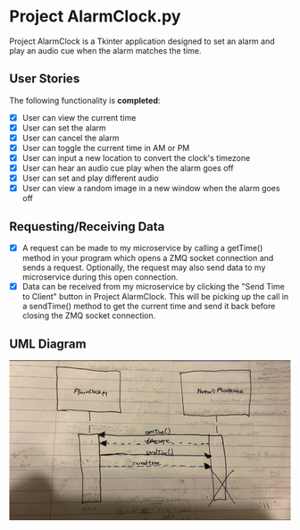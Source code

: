 # Project AlarmClock.py

Project AlarmClock is a Tkinter application designed to set an alarm and play an audio cue when the alarm matches the time.

## User Stories

The following functionality is **completed**:

- [x] User can view the current time
- [x] User can set the alarm
- [x] User can cancel the alarm
- [x] User can toggle the current time in AM or PM
- [x] User can input a new location to convert the clock's timezone 
- [x] User can hear an audio cue play when the alarm goes off
- [x] User can set and play different audio
- [x] User can view a random image in a new window when the alarm goes off

## Requesting/Receiving Data
- [x] A request can be made to my microservice by calling a getTime() method in your program which opens a ZMQ socket connection and sends a request. Optionally, the request may also send data to my microservice during this open connection.
- [x] Data can be received from my microservice by clicking the "Send Time to Client" button in Project AlarmClock. This will be picking up the call in a sendTime() method to get the current time and send it back before closing the ZMQ socket connection.

## UML Diagram

<img src='uml.JPG' title='UML Diagram' width='' alt='UML Diagram' />
